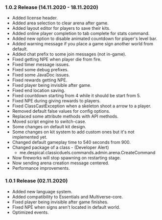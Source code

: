 ### 1.0.2 Release (14.11.2020 - 18.11.2020)
* Added license header.
* Added area selection to clear arena after game.
* Added layout editor for players to save their kits.
* Added online player completion to tab complete for stats command.
* Added new option to disable animated countdown for player's level bar.
* Added warning message if you place a game sign another world from default.
* Added chat prefix to some join messages (not in-game).
* Fixed getting NPE when player die from fire.
* Fixed timer message issues.
* Fixed some debug prefixes.
* Fixed some JavaDoc issues.
* Fixed rewards getting NPE.
* Fixed player being invisible after game.
* Fixed end location saving.
* Fixed countdown starting from 4 while it should be start from 5.
* Fixed NPE during giving rewards to players.
* Fixed ClassCastException when a skeleton shoot a arrow to a player.
* Removed default false values for config options.
* Replaced some attribute methods with API methods.
* Moved script engine to switch-case.
* Some changes on default kit design.
* Some changes on kit system to add custom ones but it's not implemented yet.
* Changed default gameplay time to 540 seconds from 900.
* Changed package of a class - (Developer Alert)
   * me.despical.classicduels.commands.admin.arena.CreateCommand
* Now fireworks will stop spawning on restarting stage.
* Now sending arena creation message centered.
* Performance improvements.

### 1.0.1 Release (02.11.2020)
* Added new language system.
* Added compatibility to Essentials and Multiverse-core.
* Fixed player being invisible after game finishes.
* Fixed NPE when signs aren't located in default world.
* Optimized events.
